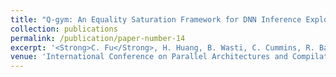 ```yaml
---
title: "Q-gym: An Equality Saturation Framework for DNN Inference Exploiting Weight Repetition"
collection: publications
permalink: /publication/paper-number-14
excerpt: '<Strong>C. Fu</Strong>, H. Huang, B. Wasti, C. Cummins, R. Baghdadi, K. Hazelwood, Y. Tian, J. Zhao, H. Leather'
venue: 'International Conference on Parallel Architectures and Compilation Techniques (PACT), October 2022.'
---
```

